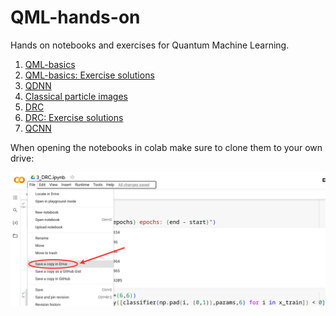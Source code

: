 # QML-hands-on
Hands on notebooks and exercises for Quantum Machine Learning.



1. [QML-basics](https://colab.research.google.com/drive/19rhlraaT_YxgvPuNtI6MQjydYtfMZima?usp=sharing)
2. [QML-basics: Exercise solutions](https://colab.research.google.com/drive/1VxXjTMt7abidloR73ec2IuPHEo6JJT60?usp=sharing)
3. [QDNN](https://colab.research.google.com/drive/1epdIdu6wZBJgBd-SW9kxoWSVSZBXkT9D?usp=sharing)
4. [Classical particle images](https://colab.research.google.com/drive/13Pfrs9_rylL1OFu5qJ9xLbWu2jejY5oD?usp=sharing)
5. [DRC](https://colab.research.google.com/drive/1xKiauBa0TT4CTRnEwkF3pdjW41eUAdcf?usp=sharing)
6. [DRC: Exercise solutions](https://colab.research.google.com/drive/1b9be2RBM0cSpXgyIFHQYStks9pYeLck_?usp=sharing)
7. [QCNN](https://colab.research.google.com/drive/12h7Lrw8xybn---B21MvPNIBw8KapnQJz?usp=sharing)

When opening the notebooks in colab make sure to clone them to your own drive:

![clone](assets/copynb2_e.png)
